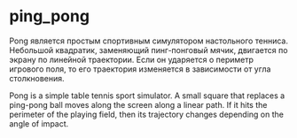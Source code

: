 # ping_pong
Pong является простым спортивным симулятором настольного тенниса. Небольшой квадратик, заменяющий пинг-понговый мячик, двигается по экрану по линейной траектории. Если он ударяется о периметр игрового поля, то его траектория изменяется в зависимости от угла столкновения.


Pong is a simple table tennis sport simulator. A small square that replaces a ping-pong ball moves along the screen along a linear path. If it hits the perimeter of the playing field, then its trajectory changes depending on the angle of impact.
